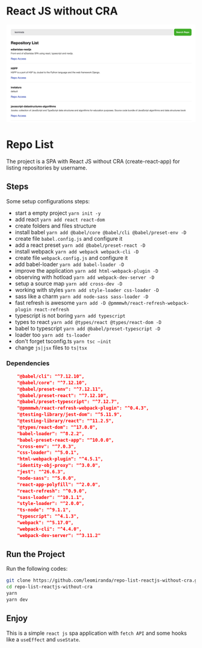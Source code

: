 # React JS without CRA

<p align="center" >
    <img alt="App printscreen" width="950" src="docs/print-repo-list.png"/>
</p>

# Repo List

The project is a SPA with React JS without CRA (create-react-app) for listing repositories by username.

## Steps

Some setup configurations steps:

- start a empty project `yarn init -y`
- add react `yarn add react react-dom`
- create folders and files structure
- install babel `yarn add @babel/core @babel/cli @babel/preset-env -D`
- create file `babel.config.js` and configure it
- add a react preset `yarn add @babel/preset-react -D`
- install webpack `yarn add webpack webpack-cli -D`
- create file `webpack.config.js` and configure it
- add babel-loader `yarn add babel-loader -D`
- improve the application `yarn add html-webpack-plugin -D`
- observing with hotload `yarn add webpack-dev-server -D`
- setup a source map `yarn add cross-dev -D`
- working with styles `yarn add style-loader css-loader -D`
- sass like a charm `yarn add node-sass sass-loader -D`
- fast refresh is awesome `yarn add -D @pmmmwh/react-refresh-webpack-plugin react-refresh`
- typescript is not boring `yarn add typescript`
- types to react `yarn add @types/react @types/react-dom -D`
- babel to typescript `yarn add @babel/preset-typescript -D`
- loader too `yarn add ts-loader`
- don't forget tsconfig.ts `yarn tsc —init`
- change `js|jsx` files to `ts|tsx`

### Dependencies

```json
    "@babel/cli": "^7.12.10",
    "@babel/core": "^7.12.10",
    "@babel/preset-env": "^7.12.11",
    "@babel/preset-react": "^7.12.10",
    "@babel/preset-typescript": "^7.12.7",
    "@pmmmwh/react-refresh-webpack-plugin": "^0.4.3",
    "@testing-library/jest-dom": "^5.11.9",
    "@testing-library/react": "^11.2.5",
    "@types/react-dom": "^17.0.0",
    "babel-loader": "^8.2.2",
    "babel-preset-react-app": "^10.0.0",
    "cross-env": "^7.0.3",
    "css-loader": "^5.0.1",
    "html-webpack-plugin": "^4.5.1",
    "identity-obj-proxy": "^3.0.0",
    "jest": "^26.6.3",
    "node-sass": "^5.0.0",
    "react-app-polyfill": "^2.0.0",
    "react-refresh": "^0.9.0",
    "sass-loader": "^10.1.1",
    "style-loader": "^2.0.0",
    "ts-node": "^9.1.1",
    "typescript": "^4.1.3",
    "webpack": "^5.17.0",
    "webpack-cli": "^4.4.0",
    "webpack-dev-server": "^3.11.2"
```

## Run the Project

Run the following codes:

```bash
git clone https://github.com/leomiranda/repo-list-reactjs-without-cra.git
cd repo-list-reactjs-without-cra
yarn
yarn dev
```

## Enjoy

This is a simple `react js` spa application with `fetch API` and some hooks like a `useEffect` and `useState`.
